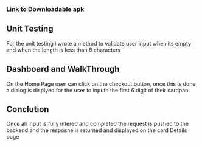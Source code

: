 ### Link to Downloadable apk

## Unit Testing
For the unit testing i wrote a method to validate user input when its empty and when the length is less than 6 characters

## Dashboard and WalkThrough
On the Home Page user can click on the checkout button,
once this is done a dialog is displyed for the user to inputh the first 6 digit of their cardpan.


## Conclution
Once all input is fully intered and completed the request is pushed to the backend
and the resposne is returned and displayed on the card Details page







